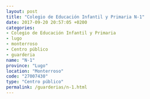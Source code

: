 ```yaml
---
layout: post
title: "Colegio de Educación Infantil y Primaria N-1"
date: 2017-09-20 20:57:05 +0200
categories:
- Colegio de Educación Infantil y Primaria
- lugo
- monterroso
- Centro público
- guarderia
name: "N-1"
province: "Lugo"
location: "Monterroso"
code: "27007430"
type: "Centro público"
permalink: /guarderias/n-1.html
---
```

